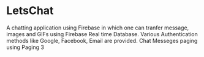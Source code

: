# LetsChat
A chatting application using Firebase in which one can tranfer message, images and GIFs using Firebase Real time Database.
Various Authentication methods like Google, Facebook, Email are provided.
Chat Messeges paging using Paging 3
